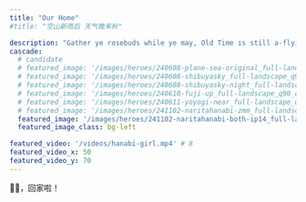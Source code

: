 ```yaml
---
title: "Our Home"
#title: "空山新雨后 天气晚来秋"

description: "Gather ye rosebuds while ye may, Old Time is still a-flying. "
cascade:
  # candidate
  # featured_image: '/images/heroes/240608-plane-sea-original_full-landscape_q90_cropped.webp' # 7
  # featured_image: '/images/heroes/240608-shibuyasky_full-landscape_q90_cropped.webp' # 8
  # featured_image: '/images/heroes/240608-shibuyasky-night_full-landscape_q90_cropped.webp' # 8
  # featured_image: '/images/heroes/240610-fuji-up_full-landscape_q90_cropped.webp' # 7.5
  # featured_image: '/images/heroes/240611-yoyogi-near_full-landscape_q90_cropped.webp' # 8
  # featured_image: '/images/heroes/241102-naritahanabi-zmm_full-landscape_q90_cropped.webp' # 8
  featured_image: '/images/heroes/241102-naritahanabi-both-ip14_full-landscape_q90_cropped.webp' # 8
  featured_image_class: bg-left

featured_video: '/videos/hanabi-girl.mp4' # 8
featured_video_x: 50
featured_video_y: 70
---
```


🐷🐷，回家啦！
